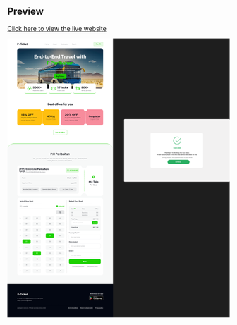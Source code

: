 
## Preview

[Click here to view the live website](https://shahrukkabir.github.io/E-Bus_Ticket/)

![Preview Image](preview.png)


